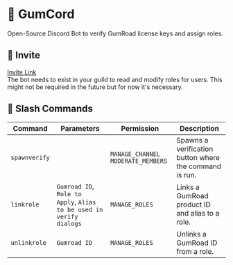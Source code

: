 # 🔌 GumCord
Open-Source Discord Bot to verify GumRoad license keys and assign roles.

## 💌 Invite
[Invite Link](https://discord.com/oauth2/authorize?client_id=864170397632299040&permissions=137707777216&scope=bot+applications.commands)
<br> The bot needs to exist in your guild to read and modify roles for users. This might not be required in the future but for now it's necessary.

## 📜 Slash Commands

| Command       | Parameters                                                         | Permission        | Description                                            |
|---------------|--------------------------------------------------------------------|-------------------|--------------------------------------------------------|
| `spawnverify` |                                                                    | `MANAGE_CHANNEL` `MODERATE_MEMBERS` | Spawns a verification button where the command is run. |
| `linkrole`    | `Gumroad ID`, `Role to Apply`, `Alias to be used in verify dialogs` | `MANAGE_ROLES`    | Links a GumRoad product ID and alias to a role.        |
| `unlinkrole`  | `Gumroad ID`                                                       | `MANAGE_ROLES`    | Unlinks a GumRoad ID from a role.                      |